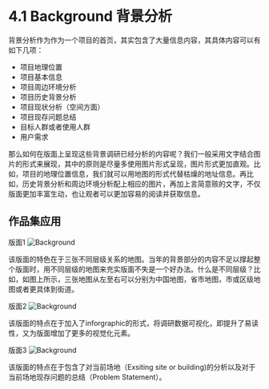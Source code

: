 # 4.1 Background 背景分析 #

背景分析作为作为一个项目的首页，其实包含了大量信息内容，其具体内容可以有如下几项：

- 项目地理位置 
- 项目基本信息
- 项目周边环境分析
- 项目历史背景分析
- 项目现状分析（空间方面）
- 项目现存问题总结
- 目标人群或者使用人群
- 用户需求

那么如何在版面上呈现这些背景调研已经分析的内容呢？我们一般采用文字结合图片的形式来展现，其中的原则是尽量多使用图片形式呈现，图片形式更加直观。比如，项目的地理位置信息，我们就可以用地图的形式代替枯燥的地址信息。再比如，历史背景分析和周边环境分析配上相应的图片，再加上言简意赅的文字，不仅版面更加丰富生动，也让观者可以更加容易的阅读并获取信息。

## 作品集应用 ##

版面1
![Background](http://kitpic.makebi.net/iad/iad_01.jpg)

该版面的特色在于三张不同层级关系的地图。当年的背景部分的内容不足以撑起整个版面时，用不同层级的地图来充实版面不失是一个好办法。什么是不同层级？比如，如图上所示，三张地图从左至右可以分别为中国地图，省市地图，市或区级地图或者更具体到街道。

版面2
![Background](http://kitpic.makebi.net/iad/iad_02.jpg)

该版面的特点在于加入了inforgraphic的形式，将调研数据可视化，即提升了易读性，又为版面增加了更多的视觉化元素。

版面3
![Background](http://kitpic.makebi.net/iad/iad_03.jpg)

该版面的特点在于包含了对当前场地（Exsiting site or building)的分析以及对于当前场地现存问题的总结（Problem Statement）。